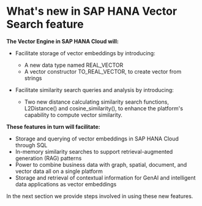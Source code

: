 # What's new in SAP HANA Vector Search feature

**The Vector Engine in SAP HANA Cloud will:**

- Facilitate storage of vector embeddings by introducing:
  - A new data type named REAL_VECTOR
  - A vector constructor TO_REAL_VECTOR, to create vector from strings
- Facilitate similarity search queries and analysis by introducing:

  - Two new distance calculating similarity search functions, L2Distance() and cosine_similarity(), to enhance the platform's capability to compute vector similarity.

**These features in turn will facilitate:**

- Storage and querying of vector embeddings in SAP HANA Cloud through SQL
- In-memory similarity searches to support retrieval-augmented generation (RAG) patterns
- Power to combine business data with graph, spatial, document, and vector data all on a single platform
- Storage and retrieval of contextual information for GenAI and intelligent data applications as vector embeddings

In the next section we provide steps involved in using these new features.
